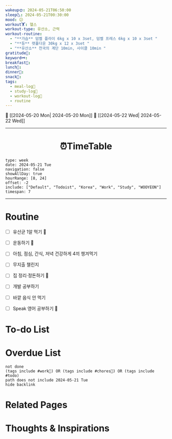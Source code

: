 ```yaml
---
wakeup🌞: 2024-05-21T06:50:00
sleep🌜: 2024-05-21T00:30:00
mood: 😕
workout🏋️: 헬스
workout-type: 유산소, 근력
workout-routine:
  - "**가슴** 덤벨 플라이 6kg x 10 x 3set, 덤벨 프레스 6kg x 10 x 3set "
  - "**등** 랫풀다운 30kg x 12 x 3set "
  - "**유산소** 천국의 계단 10min, 사이클 10min "
gratitude🙏: 
keyword🗝️: 
breakfast🍳: 
lunch🍚: 
dinner🥗: 
snack🍬: 
tags:
  - meal-log📝
  - study-log📓
  - workout-log💪
  - routine
---
```


🔺 [[2024-05-20 Mon| 2024-05-20 Mon]]
🔻 [[2024-05-22 Wed| 2024-05-22 Wed]]
___
<h1> <center>⏰TimeTable </center> </h1>

```gEvent
type: week
date: 2024-05-21 Tue
navigation: false
showAllDay: true
hourRange: [8, 24]
offset: -2
include: ["Default", "Todoist", "Korea", "Work", "Study", "WOOYEON"]
timespan: 7
```

--- 


# Routine 

- [ ] 유산균 1알 먹기 🔼 
- [ ] 운동하기 🔼
- [ ] 아침, 점심, 간식, 저녁 건강하게 4끼 챙겨먹기
- [ ] 무지출 챌린지 
- [ ] 집 정리·정돈하기 🔼
- [ ] 개발 공부하기
- [ ] 바깥 음식 안 먹기 
- [ ] Speak 영어 공부하기 🔼 


# To-do List


# Overdue List
```tasks
not done
(tags include #work💼) OR (tags include #chores🧺) OR (tags include #todo)
path does not include 2024-05-21 Tue
hide backlink
```

# Related Pages



# Thoughts & Inspirations

